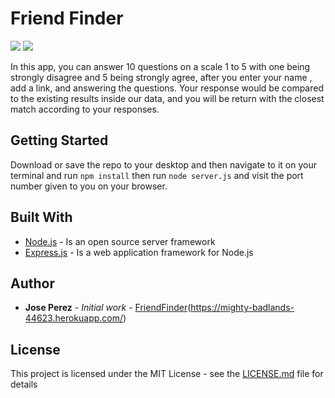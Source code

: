 # Friend Finder
<img src="/public/assets/images/home.jpg">
<img src="/public/assets/images/survey.jpg">

In this app, you can answer 10 questions on a scale 1 to 5 with one being strongly disagree and 5 being strongly agree, after you enter your name , add a link, and answering the questions. Your response would be compared to the existing results inside our data, and you will be return with the closest match according to your responses.

## Getting Started

Download or save the repo to your desktop and then navigate to it on your terminal and run `npm install` then run `node server.js` and visit the port number given to you on your browser.


## Built With

* [Node.js](https://nodejs.org/) -  Is an open source server framework
* [Express.js](https://expressjs.com/) -  Is a web application framework for Node.js


## Author

* **Jose Perez** - *Initial work* - [FriendFinder](https://github.com/jperez650/FriendFinder)(https://mighty-badlands-44623.herokuapp.com/)

## License

This project is licensed under the MIT License - see the [LICENSE.md](LICENSE.md) file for details


